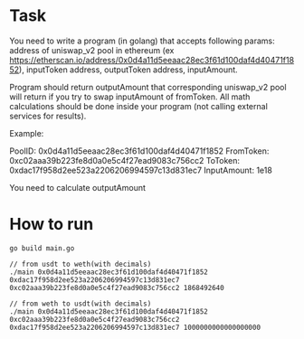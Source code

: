 # Task

You need to write a program (in golang) that accepts following params:
address of uniswap_v2 pool in ethereum (ex https://etherscan.io/address/0x0d4a11d5eeaac28ec3f61d100daf4d40471f1852),
inputToken address, outputToken address, inputAmount.

Program should return outputAmount that corresponding uniswap_v2 pool  will return
if you try to swap inputAmount of  fromToken.
All math calculations should be done inside your program (not calling external services for results).

Example:

PoolID: 0x0d4a11d5eeaac28ec3f61d100daf4d40471f1852
FromToken: 0xc02aaa39b223fe8d0a0e5c4f27ead9083c756cc2
ToToken: 0xdac17f958d2ee523a2206206994597c13d831ec7
InputAmount: 1e18

You need to calculate outputAmount

# How to run

```
go build main.go

// from usdt to weth(with decimals)
./main 0x0d4a11d5eeaac28ec3f61d100daf4d40471f1852 0xdac17f958d2ee523a2206206994597c13d831ec7 0xc02aaa39b223fe8d0a0e5c4f27ead9083c756cc2 1868492640

// from weth to usdt(with decimals)
./main 0x0d4a11d5eeaac28ec3f61d100daf4d40471f1852 0xc02aaa39b223fe8d0a0e5c4f27ead9083c756cc2 0xdac17f958d2ee523a2206206994597c13d831ec7 1000000000000000000
```
